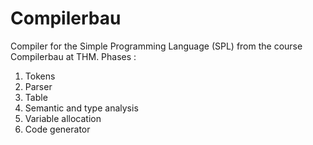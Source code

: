 # Compilerbau
Compiler for the Simple Programming Language (SPL) from the course Compilerbau at THM.
Phases :
1. Tokens
2. Parser
3. Table
4. Semantic and type analysis
5. Variable allocation
6. Code generator
